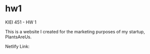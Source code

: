 # hw1
 KIEI 451 - HW 1

 This is a website I created for the marketing purposes of my startup, PlantsAreUs.

 Netlify Link: 